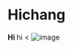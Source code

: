 # Hichang
<b> Hi </b>
hi <
![image](https://user-images.githubusercontent.com/110381053/190895680-9ac6727c-5a04-4e80-8795-2d1c45ef0cd6.png)
